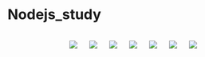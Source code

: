 # Nodejs_study

<p align="center">
 <br/>
 
 <img src="https://img.shields.io/badge/-Node.js-339933?style=flat&logo=Node.js&logoColor=white" style="height : auto; margin-left : 10px; margin-right : 10px;"/>
 <img src="https://img.shields.io/badge/-JavaScript-F7DF1E?style=flat&logo=JavaScript&logoColor=white" style="height : auto; margin-left : 10px; margin-right : 10px;"//>
  <img src="https://img.shields.io/badge/-HTML-E34F26?style=flat&logo=HTML5&logoColor=white" style="height : auto; margin-left : 10px; margin-right : 10px;"//>  
  <img src="https://img.shields.io/badge/-Ubuntu-E95420?style=flat&logo=Ubuntu&logoColor=white" style="height : auto; margin-left : 10px; margin-right : 10px;"//>
  <img src="https://img.shields.io/badge/-Visual Studio Code-007ACC?style=flat&logo=Visual Studio Code&logoColor=white" style="height : auto; margin-left : 10px; margin-right : 10px;"//>
  <img src="https://img.shields.io/badge/-Amazon AWS-232F3E?style=flat&logo=Amazon AWS&logoColor=white" style="height : auto; margin-left : 10px; margin-right : 10px;"//>
  <img src="https://img.shields.io/badge/-GitHub-181717?style=flat&logo=GitHub&logoColor=white" style="height : auto; margin-left : 10px; margin-right : 10px;"//>
    
